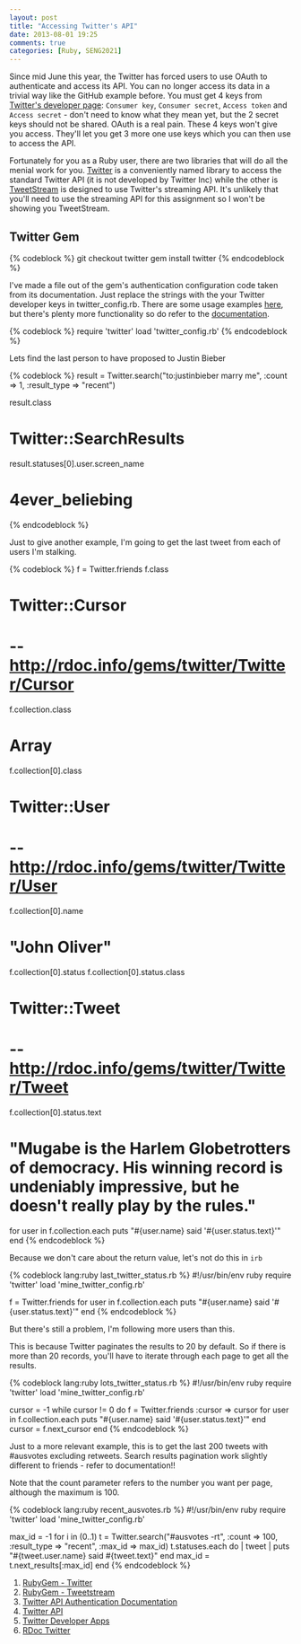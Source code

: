 ```yaml
---
layout: post
title: "Accessing Twitter's API"
date: 2013-08-01 19:25
comments: true
categories: [Ruby, SENG2021]
---
```


Since mid June this year, the Twitter has forced users to use OAuth to authenticate and access its API. You can no longer access its data in a trivial way like the GitHub example before. You must get 4 keys from [Twitter's developer page][5]: ```Consumer key```, ```Consumer secret```, ```Access token``` and ```Access secret``` - don't need to know what they mean yet, but the 2 secret keys should not be shared. OAuth is a real pain. These 4 keys won't give you access. They'll let you get 3 more one use keys which you can then use to access the API.

Fortunately for you as a Ruby user, there are two libraries that will do all the menial work for you. [Twitter][1] is a conveniently named library to access the standard Twitter API (it is not developed by Twitter Inc) while the other is [TweetStream][2] is designed to use Twitter's streaming API. It's unlikely that you'll need to use the streaming API for this assignment so I won't be showing you TweetStream.

## Twitter Gem

{% codeblock %}
git checkout twitter
gem install twitter
{% endcodeblock %}

I've made a file out of the gem's authentication configuration code taken from its documentation. Just replace the strings with the your Twitter developer keys in twitter_config.rb. There are some usage examples [here][7], but there's plenty more functionality so do refer to the [documentation][6].

{% codeblock %}
require 'twitter'
load 'twitter_config.rb'
{% endcodeblock %}

Lets find the last person to have proposed to Justin Bieber

{% codeblock %}
result = Twitter.search("to:justinbieber marry me", :count => 1, :result_type => "recent")

result.class
# Twitter::SearchResults

result.statuses[0].user.screen_name
# 4ever_beliebing
{% endcodeblock %}

Just to give another example, I'm going to get the last tweet from each of users I'm stalking.

{% codeblock %}
f = Twitter.friends
f.class
# Twitter::Cursor
# -- http://rdoc.info/gems/twitter/Twitter/Cursor

f.collection.class
# Array

f.collection[0].class
# Twitter::User
# -- http://rdoc.info/gems/twitter/Twitter/User

f.collection[0].name
# "John Oliver"

f.collection[0].status
f.collection[0].status.class
# Twitter::Tweet
# -- http://rdoc.info/gems/twitter/Twitter/Tweet

f.collection[0].status.text
# "Mugabe is the Harlem Globetrotters of democracy. His winning record is undeniably impressive, but he doesn't really play by the rules."

for user in f.collection.each
  puts "#{user.name} said '#{user.status.text}'"
end
{% endcodeblock %}

Because we don't care about the return value, let's not do this in ```irb```

{% codeblock lang:ruby last_twitter_status.rb %}
#!/usr/bin/env ruby
require 'twitter'
load 'mine_twitter_config.rb'

f = Twitter.friends
for user in f.collection.each
  puts "#{user.name} said '#{user.status.text}'"
end
{% endcodeblock %}

But there's still a problem, I'm following more users than this.

This is because Twitter paginates the results to 20 by default.  So if there is more than 20 records, you'll have to iterate through each page to get all the results.

{% codeblock lang:ruby lots_twitter_status.rb %}
#!/usr/bin/env ruby
require 'twitter'
load 'mine_twitter_config.rb'

cursor = -1 
while cursor != 0 do
  f = Twitter.friends :cursor => cursor
  for user in f.collection.each
    puts "#{user.name} said '#{user.status.text}'"
  end
  cursor = f.next_cursor
end
{% endcodeblock %}

Just to a more relevant example, this is to get the last 200 tweets with #ausvotes excluding retweets. Search results pagination work slightly different to friends - refer to documentation!!

Note that the count parameter refers to the number you want per page, although the maximum is 100.

{% codeblock lang:ruby recent_ausvotes.rb %}
#!/usr/bin/env ruby
require 'twitter'
load 'mine_twitter_config.rb'

max_id = -1
for i in (0..1)
  t = Twitter.search("#ausvotes -rt", :count => 100, :result_type => "recent", :max_id => max_id)
  t.statuses.each do | tweet |
    puts "#{tweet.user.name} said #{tweet.text}"
  end
  max_id = t.next_results[:max_id]
end
{% endcodeblock %}


1. [RubyGem - Twitter][1]
2. [RubyGem - Tweetstream][2]
3. [Twitter API Authentication Documentation][3]
4. [Twitter API][4]
5. [Twitter Developer Apps][5]
6. [RDoc Twitter][6]

  [1]: https://github.com/sferik/twitter
  [2]: https://github.com/tweetstream/tweetstream
  [3]: https://dev.twitter.com/docs/auth
  [4]: https://dev.twitter.com/docs/api/1.1
  [5]: https://dev.twitter.com/apps
  [6]: http://rdoc.info/gems/twitter
  [7]: https://github.com/sferik/twitter#usage-examples
